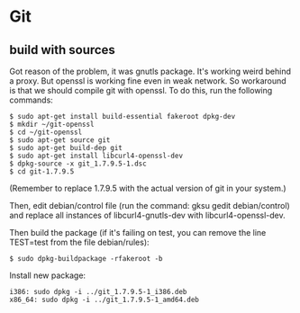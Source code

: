 Git
========================================

build with sources
----------------------------------------

Got reason of the problem, it was gnutls package.
It's working weird behind a proxy. But openssl is
working fine even in weak network. So workaround is
that we should compile git with openssl. To do this, run the following commands:

```
$ sudo apt-get install build-essential fakeroot dpkg-dev
$ mkdir ~/git-openssl
$ cd ~/git-openssl
$ sudo apt-get source git
$ sudo apt-get build-dep git
$ sudo apt-get install libcurl4-openssl-dev
$ dpkg-source -x git_1.7.9.5-1.dsc
$ cd git-1.7.9.5
```

(Remember to replace 1.7.9.5 with the actual version of git in your system.)

Then, edit debian/control file (run the command: gksu gedit debian/control) and
replace all instances of libcurl4-gnutls-dev with libcurl4-openssl-dev.

Then build the package (if it's failing on test, you can remove the line TEST=test from the file debian/rules):

```
$ sudo dpkg-buildpackage -rfakeroot -b
```

Install new package:

```
i386: sudo dpkg -i ../git_1.7.9.5-1_i386.deb
x86_64: sudo dpkg -i ../git_1.7.9.5-1_amd64.deb
```
